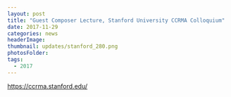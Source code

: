 ```yaml
---
layout: post
title: "Guest Composer Lecture, Stanford University CCRMA Colloquium"
date: 2017-11-29
categories: news
headerImage:
thumbnail: updates/stanford_280.png
photosFolder:
tags:
  - 2017
---
```


https://ccrma.stanford.edu/
